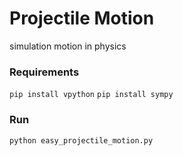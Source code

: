 # Projectile Motion
simulation motion in physics
### Requirements
<code>pip install vpython</code>
<code>pip install sympy</code>
### Run
<code>python easy_projectile_motion.py</code>
